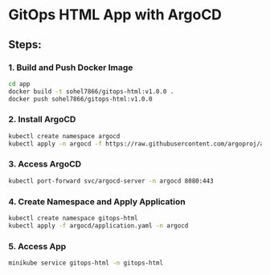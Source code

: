 # GitOps HTML App with ArgoCD

## Steps:

### 1. Build and Push Docker Image
```bash
cd app
docker build -t sohel7866/gitops-html:v1.0.0 .
docker push sohel7866/gitops-html:v1.0.0
```

### 2. Install ArgoCD
```bash
kubectl create namespace argocd
kubectl apply -n argocd -f https://raw.githubusercontent.com/argoproj/argo-cd/stable/manifests/install.yaml
```

### 3. Access ArgoCD
```bash
kubectl port-forward svc/argocd-server -n argocd 8080:443
```

### 4. Create Namespace and Apply Application
```bash
kubectl create namespace gitops-html
kubectl apply -f argocd/application.yaml -n argocd
```

### 5. Access App
```bash
minikube service gitops-html -n gitops-html
```
